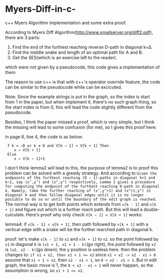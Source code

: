 # Myers-Diff-in-c-
c++ Myers Algorithm implementation and some extra proof.

According to Myers Diff Algorithm(http://www.xmailserver.org/diff2.pdf), there are 3 parts:
1. Find the end of the furthest reaching reverse D-path in diagonal k+∆.
2. Find the middle snake and length of an optimal path for A and B.
3. Get the SES(which is an exercise left to the reader).

which were not given by a pseudocode, this code gives a implementation of them.

The reason to use c++ is that with c++'s operator override feature, the code can be similar to the pseudocode while can be excicuted.

Note: Since the example strings is put in the graph, so the index is start from 1 in the paper, but when implement it, there's no such graph thing, so the start index is from 0, this will lead the code slightly different from the pseudocode. 

Besides, I think the paper missed a proof, which is very simple, but I think the missing will lead to some confusion (for me), so I gives this proof here:

in page 6, line 4, the code is as below:
 
     f k = −D or k ≠ D and V[k − 1] < V[k + 1] Then
        x ← V[k + 1]
     Else
        x ← V[k − 1]+1
       
I don't think lemma2 will lead to this, the purpose of lemma2 is to proof this problem can be solved with a greedy strategy. And according to ```Given the endpoints of the furthest reaching (D − 1)-paths in diagonal k+1 and k−1, say (x’,y’) and (x",y")
respectively, Lemma 2 gives a procedure for computing the endpoint of the furthest reaching D-path in diagonal k.
Namely, take the further reaching of (x’,y’+1) and (x"+1,y") in diagonal k and then follow diagonal edges until it is
no longer possible to do so or until the boundary of the edit graph is reached.``` The normal way is to get both points which extends from `v[k - 1]` and `v[k + 1]` and figure out which is a further reach path. But this will lead a double-culculate. Here's proof why only check `V[k − 1] < V[k + 1]` works:

lemma4:
if `v[k - 1] < v[k + 1]`, then path followed by `v[k + 1]` with a vertical edge with a snake will be the further rearched path in diagonal k.

proof:
let's make `v[k - 1]` to `x1` and `v[k + 1]` to `x2`. so the point followed by `x1` in diagonal k is `(x1 + 1, x1 + 1 - k)`(go right), the point followed by `x2` is `(x2, x2 - k)`(go down); the y position is useless here.
then the problem changes to: `if x1 < x2, then x1 + 1 <= x2`
since `x1 < x2 -> x2 - x1 > 0`
assume that `x1 + 1 > x2`, then `x2 - x1 < 1`, so `0 < x2 - x1 < 1`. But in edit graph, the basic move is 1, the `0 < x2 - x1 < 1` will never happen, so the assumption is wrong, so `x1 + 1 <= x2`.  
